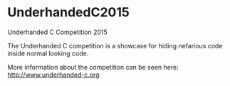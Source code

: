 # UnderhandedC2015
Underhanded C Competition 2015

The Underhanded C competition is a showcase for hiding nefarious code inside normal looking code.

More information about the competition can be seen here: http://www.underhanded-c.org
